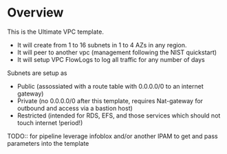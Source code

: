 # Overview

This is the Ultimate VPC template.  
- It will create from 1 to 16 subnets in 1 to 4 AZs in any region.
- It will peer to another vpc (management following the NIST quickstart)
- It will setup VPC FlowLogs to log all traffic for any number of days

Subnets are setup as 
- Public (assossiated with a route table with 0.0.0.0/0 to an internet gateway)
- Private (no 0.0.0.0/0 after this template, requires Nat-gateway for outbound and access via a bastion host)
- Restricted (intended for RDS, EFS, and those services which should not touch internet !period!)

TODO:: for pipeline leverage infoblox and/or another IPAM to get and pass parameters into the template


